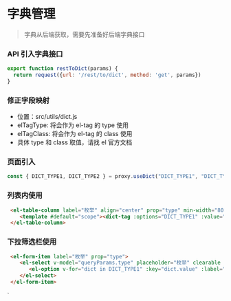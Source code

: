 # 字典管理

> 字典从后端获取，需要先准备好后端字典接口

### API 引入字典接口
```javascript
export function restToDict(params) {
  return request({url: '/rest/to/dict', method: 'get', params})
}
```

### 修正字段映射
- 位置：src/utils/dict.js
- elTagType: 将会作为 el-tag 的 type 使用
- elTagClass: 将会作为 el-tag 的 class 使用
- 具体 type 和 class 取值，请找 el 官方文档

### 页面引入
```javascript
const { DICT_TYPE1, DICT_TYPE2 } = proxy.useDict("DICT_TYPE1", "DICT_TYPE2");
```

### 列表内使用
```html
 <el-table-column label="枚举" align="center" prop="type" min-width="80">
    <template #default="scope"><dict-tag :options="DICT_TYPE1" :value="scope.row.configType" /></template>
 </el-table-column>
```

### 下拉筛选栏使用
```html
 <el-form-item label="枚举" prop="type">
    <el-select v-model="queryParams.type" placeholder="枚举" clearable  @keyup.enter="handleQuery">
       <el-option v-for="dict in DICT_TYPE1" :key="dict.value" :label="dict.label" :value="dict.value"/>
    </el-select>
 </el-form-item>
```
`